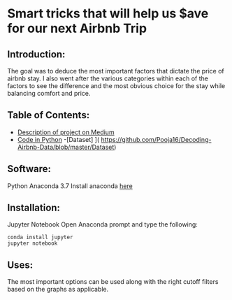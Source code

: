 # Smart tricks that will help us $ave for our next Airbnb Trip


## Introduction:
The goal was to deduce the most important factors that dictate the price of airbnb stay. I also went after the various categories within each of the factors to see the difference and the most obvious choice for the stay while balancing comfort and price.

## Table of Contents:

- [Description of project on Medium]( https://medium.com/@poojapurushothaman1512/smart-tricks-that-will-help-you-ave-for-your-next-airbnb-stay-bfdc0e1e498)
- [Code in Python]( https://github.com/Pooja16/Decoding-Airbnb-Data/blob/master/AirbnbMultipleCityDataExploration.ipynb)
-[Dataset] ]( https://github.com/Pooja16/Decoding-Airbnb-Data/blob/master/Dataset)

## Software:

Python Anaconda 3.7
Install anaconda [here](https://www.anaconda.com/distribution/)

## Installation:

Jupyter Notebook
Open Anaconda prompt and type the following:
```
conda install jupyter
jupyter notebook
```


## Uses:

The most important options can be used along with the right cutoff filters based on the graphs as applicable.











